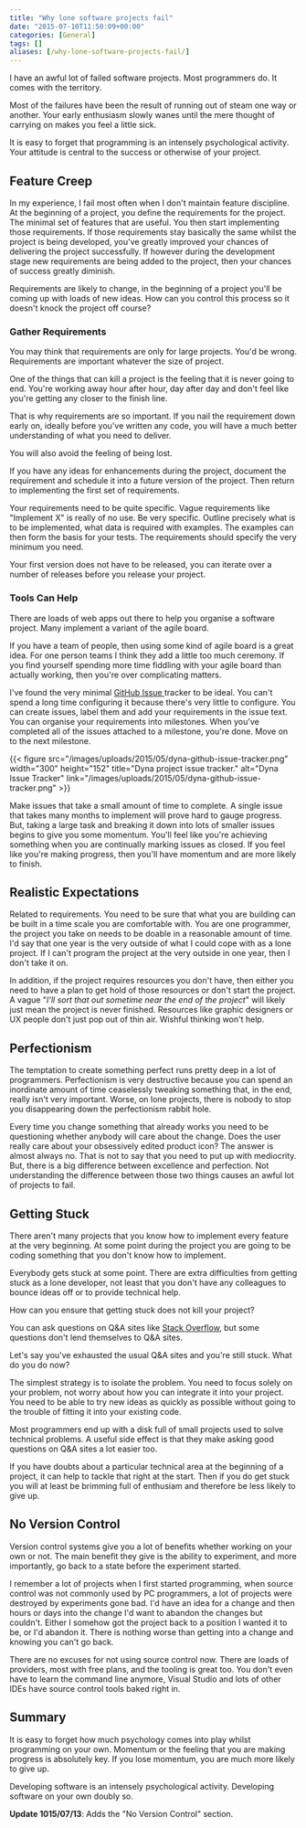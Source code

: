 ```yaml
---
title: "Why lone software projects fail"
date: "2015-07-10T11:50:09+00:00"
categories: [General]
tags: []
aliases: [/why-lone-software-projects-fail/]
---
```


I have an awful lot of failed software projects. Most programmers do. It comes with the territory.

Most of the failures have been the result of running out of steam one way or another. Your early enthusiasm slowly wanes until the mere thought of carrying on makes you feel a little sick.

It is easy to forget that programming is an intensely psychological activity. Your attitude is central to the success or otherwise of your project.
<h2>Feature Creep</h2>
In my experience, I fail most often when I don't maintain feature discipline. At the beginning of a project, you define the requirements for the project. The minimal set of features that are useful. You then start implementing those requirements. If those requirements stay basically the same whilst the project is being developed, you've greatly improved your chances of delivering the project successfully. If however during the development stage new requirements are being added to the project, then your chances of success greatly diminish.

Requirements are likely to change, in the beginning of a project you'll be coming up with loads of new ideas. How can you control this process so it doesn't knock the project off course?
<h3>Gather Requirements</h3>
You may think that requirements are only for large projects. You'd be wrong. Requirements are important whatever the size of project.

One of the things that can kill a project is the feeling that it is never going to end. You're working away hour after hour, day after day and don't feel like you're getting any closer to the finish line.

That is why requirements are so important. If you nail the requirement down early on, ideally before you've written any code, you will have a much better understanding of what you need to deliver.

You will also avoid the feeling of being lost.

If you have any ideas for enhancements during the project, document the requirement and schedule it into a future version of the project. Then return to implementing the first set of requirements.

Your requirements need to be quite specific. Vague requirements like "Implement X" is really of no use. Be very specific. Outline precisely what is to be implemented, what data is required with examples. The examples can then form the basis for your tests. The requirements should specify the very minimum you need.

Your first version does not have to be released, you can iterate over a number of releases before you release your project.
<h3>Tools Can Help</h3>
There are loads of web apps out there to help you organise a software project. Many implement a variant of the agile board.

If you have a team of people, then using some kind of agile board is a great idea. For one person teams I think they add a little too much ceremony. If you find yourself spending more time fiddling with your agile board than actually working, then you're over complicating matters.

I've found the very minimal <a href="https://guides.github.com/features/issues/">GitHub Issue </a>tracker to be ideal. You can't spend a long time configuring it because there's very little to configure. You can create issues, label them and add your requirements in the issue text. You can organise your requirements into milestones. When you've completed all of the issues attached to a milestone, you're done. Move on to the next milestone.

{{< figure src="/images/uploads/2015/05/dyna-github-issue-tracker.png" width="300" height="152" title="Dyna project issue tracker." alt="Dyna Issue Tracker" link="/images/uploads/2015/05/dyna-github-issue-tracker.png" >}}

Make issues that take a small amount of time to complete. A single issue that takes many months to implement will prove hard to gauge progress. But, taking a large task and breaking it down into lots of smaller issues begins to give you some momentum. You'll feel like you're achieving something when you are continually marking issues as closed. If you feel like you're making progress, then you'll have momentum and are more likely to finish.
<h2>Realistic Expectations</h2>
Related to requirements. You need to be sure that what you are building can be built in a time scale you are comfortable with. You are one programmer, the project you take on needs to be doable in a reasonable amount of time. I'd say that one year is the very outside of what I could cope with as a lone project. If I can't program the project at the very outside in one year, then I don't take it on.

In addition, if the project requires resources you don't have, then either you need to have a plan to get hold of those resources or don't start the project. A vague "<em>I'll sort that out sometime near the end of the project</em>" will likely just mean the project is never finished. Resources like graphic designers or UX people don't just pop out of thin air. Wishful thinking won't help.
<h2>Perfectionism</h2>
The temptation to create something perfect runs pretty deep in a lot of programmers. Perfectionism is very destructive because you can spend an inordinate amount of time ceaselessly tweaking something that, in the end, really isn't very important. Worse, on lone projects, there is nobody to stop you disappearing down the perfectionism rabbit hole.

Every time you change something that already works you need to be questioning whether anybody will care about the change. Does the user really care about your obsessively edited product icon? The answer is almost always no. That is not to say that you need to put up with mediocrity. But, there is a big difference between excellence and perfection. Not understanding the difference between those two things causes an awful lot of projects to fail.
<h2>Getting Stuck</h2>
There aren't many projects that you know how to implement every feature at the very beginning. At some point during the project you are going to be coding something that you don't know how to implement.

Everybody gets stuck at some point. There are extra difficulties from getting stuck as a lone developer, not least that you don't have any colleagues to bounce ideas off or to provide technical help.

How can you ensure that getting stuck does not kill your project?

You can ask questions on Q&amp;A sites like <a href="http://stackoverflow.com/">Stack Overflow</a>, but some questions don't lend themselves to Q&amp;A sites.

Let's say you've exhausted the usual Q&amp;A sites and you're still stuck. What do you do now?

The simplest strategy is to isolate the problem. You need to focus solely on your problem, not worry about how you can integrate it into your project. You need to be able to try new ideas as quickly as possible without going to the trouble of fitting it into your existing code.

Most programmers end up with a disk full of small projects used to solve technical problems. A useful side effect is that they make asking good questions on Q&amp;A sites a lot easier too.

If you have doubts about a particular technical area at the beginning of a project, it can help to tackle that right at the start. Then if you do get stuck you will at least be brimming full of enthusiam and therefore be less likely to give up.
<h2>No Version Control</h2>
Version control systems give you a lot of benefits whether working on your own or not. The main benefit they give is the ability to experiment, and more importantly, go back to a state before the experiment started.

I remember a lot of projects when I first started programming, when source control was not commonly used by PC programmers, a lot of projects were destroyed by experiments gone bad. I'd have an idea for a change and then hours or days into the change I'd want to abandon the changes but couldn't. Either I somehow got the project back to a position I wanted it to be, or I'd abandon it. There is nothing worse than getting into a change and knowing you can't go back.

There are no excuses for not using source control now. There are loads of providers, most with free plans, and the tooling is great too. You don't even have to learn the command line anymore, Visual Studio and lots of other IDEs have source control tools baked right in.
<h2>Summary</h2>
It is easy to forget how much psychology comes into play whilst programming on your own. Momentum or the feeling that you are making progress is absolutely key. If you lose momentum, you are much more likely to give up.

Developing software is an intensely psychological activity. Developing software on your own doubly so.

<strong>Update 1015/07/13</strong>: Adds the "No Version Control" section.
